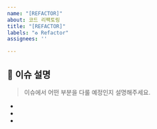 ```yaml
---
name: "[REFACTOR]"
about: 코드 리팩토링
title: "[REFACTOR]"
labels: "♻️ Refactor"
assignees: ''

---
```


## 🔎 이슈 설명

> 이슈에서 어떤 부분을 다룰 예정인지 설명해주세요.
*
*
*
